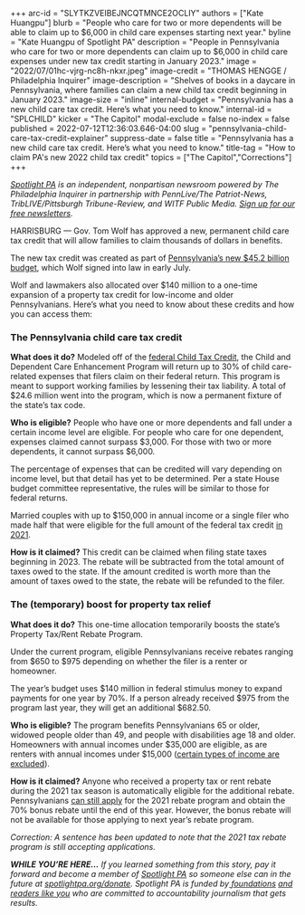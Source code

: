 +++
arc-id = "SLYTKZVEIBEJNCQTMNCE2OCLIY"
authors = ["Kate Huangpu"]
blurb = "People who care for two or more dependents will be able to claim up to $6,000 in child care expenses starting next year."
byline = "Kate Huangpu of Spotlight PA"
description = "People in Pennsylvania who care for two or more dependents can claim up to $6,000 in child care expenses under new tax credit starting in January 2023."
image = "2022/07/01hc-vjrg-nc8h-nkxr.jpeg"
image-credit = "THOMAS HENGGE / Philadelphia Inquirer"
image-description = "Shelves of books in a daycare in Pennsylvania, where families can claim a new child tax credit beginning in January 2023."
image-size = "inline"
internal-budget = "Pennsylvania has a new child care tax credit. Here’s what you need to know."
internal-id = "SPLCHILD"
kicker = "The Capitol"
modal-exclude = false
no-index = false
published = 2022-07-12T12:36:03.646-04:00
slug = "pennsylvania-child-care-tax-credit-explainer"
suppress-date = false
title = "Pennsylvania has a new child care tax credit. Here’s what you need to know."
title-tag = "How to claim PA's new 2022 child tax credit"
topics = ["The Capitol","Corrections"]
+++

<a href="https://www.spotlightpa.org/"><i>Spotlight PA</i></a><i> is an independent, nonpartisan newsroom powered by The Philadelphia Inquirer in partnership with PennLive/The Patriot-News, TribLIVE/Pittsburgh Tribune-Review, and WITF Public Media. </i><a href="https://www.spotlightpa.org/newsletters"><i>Sign up for our free newsletters</i></a><i>.</i>

HARRISBURG — Gov. Tom Wolf has approved a new, permanent child care tax credit that will allow families to claim thousands of dollars in benefits.

The new tax credit was created as part of <a href="https://www.spotlightpa.org/news/2022/07/pa-budget-education-funding-stimulus-money-plan/">Pennsylvania’s new $45.2 billion budget</a>, which Wolf signed into law in early July.

Wolf and lawmakers also allocated over $140 million to a one-time expansion of a property tax credit for low-income and older Pennsylvanians. Here’s what you need to know about these credits and how you can access them:

<script src="https://www.spotlightpa.org/embed.js" async></script><div data-spl-embed-version="1" data-spl-src="https://www.spotlightpa.org/embeds/newsletter/"></div>

### The Pennsylvania child care tax credit

<b>What does it do?</b> Modeled off of the <a href="https://home.treasury.gov/policy-issues/coronavirus/assistance-for-american-families-and-workers/child-tax-credit">federal Child Tax Credit</a>, the Child and Dependent Care Enhancement Program will return up to 30% of child care-related expenses that filers claim on their federal return. This program is meant to support working families by lessening their tax liability. A total of $24.6 million went into the program, which is now a permanent fixture of the state’s tax code.

<b>Who is eligible?</b> People who have one or more dependents and fall under a certain income level are eligible. For people who care for one dependent, expenses claimed cannot surpass $3,000. For those with two or more dependents, it cannot surpass $6,000.

The percentage of expenses that can be credited will vary depending on income level, but that detail has yet to be determined. Per a state House budget committee representative, the rules will be similar to those for federal returns.

Married couples with up to $150,000 in annual income or a single filer who made half that were eligible for the full amount of the federal tax credit <a href="https://www.irs.gov/credits-deductions/individuals/child-tax-credit">in 2021</a>.

<b>How is it claimed?</b> This credit can be claimed when filing state taxes beginning in 2023. The rebate will be subtracted from the total amount of taxes owed to the state. If the amount credited is worth more than the amount of taxes owed to the state, the rebate will be refunded to the filer.

<script src="https://www.spotlightpa.org/embed.js" async></script><div data-spl-embed-version="1" data-spl-src="https://www.spotlightpa.org/embeds/donate/"></div>

### The (temporary) boost for property tax relief

<b>What does it do?</b> This one-time allocation temporarily boosts the state’s Property Tax/Rent Rebate Program.

Under the current program, eligible Pennsylvanians receive rebates ranging from $650 to $975 depending on whether the filer is a renter or homeowner.

The year’s budget uses $140 million in federal stimulus money to expand payments for one year by 70%. If a person already received $975 from the program last year, they will get an additional $682.50.

<b>Who is eligible?</b> The program benefits Pennsylvanians 65 or older, widowed people older than 49, and people with disabilities age 18 and older. Homeowners with annual incomes under $35,000 are eligible, as are renters with annual incomes under $15,000 (<a href="https://www.revenue.pa.gov/FormsandPublications/FormsforIndividuals/PTRR/Documents/rev-573.pdf">certain types of income are excluded</a>).

<b>How is it claimed?</b> Anyone who received a property tax or rent rebate during the 2021 tax season is automatically eligible for the additional rebate. Pennsylvanians <a href="https://mypath.pa.gov/_/#3" target="_blank">can still apply</a> for the 2021 rebate program and obtain the 70% bonus rebate until the end of this year. However, the bonus rebate will not be available for those applying to next year’s rebate program.

<i>Correction: A sentence has been updated to note that the 2021 tax rebate program is still accepting applications.</i>

<i><b>WHILE YOU’RE HERE...</b></i><i> If you learned something from this story, pay it forward and become a member of </i><a href="https://www.spotlightpa.org/"><i>Spotlight PA</i></a><i> so someone else can in the future at </i><a href="http://spotlightpa.org/donate"><i>spotlightpa.org/donate</i></a><i>. Spotlight PA is funded by</i><a href="https://www.spotlightpa.org/support"><i> foundations</i></a><i> </i><a href="https://www.spotlightpa.org/support"><i>and readers like you</i></a><i> who are committed to accountability journalism that gets results.</i>

